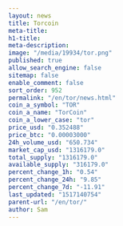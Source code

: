 ```yaml
---
layout: news
title: Torcoin
meta-title: 
h1-title: 
meta-description: 
image: "/media/19934/tor.png"
published: true
allow_search_engine: false
sitemap: false
enable_comment: false
sort_order: 952
permalink: "/en/tor/news.html"
coin_a_symbol: "TOR"
coin_a_name: "TorCoin"
coin_a_lower_case: "tor"
price_usd: "0.352488"
price_btc: "0.00003000"
24h_volume_usd: "650.734"
market_cap_usd: "1316179.0"
total_supply: "1316179.0"
available_supply: "316179.0"
percent_change_1h: "0.54"
percent_change_24h: "9.85"
percent_change_7d: "-11.91"
last_updated: "1517140754"
parent-url: "/en/tor/"
author: Sam
---
```


